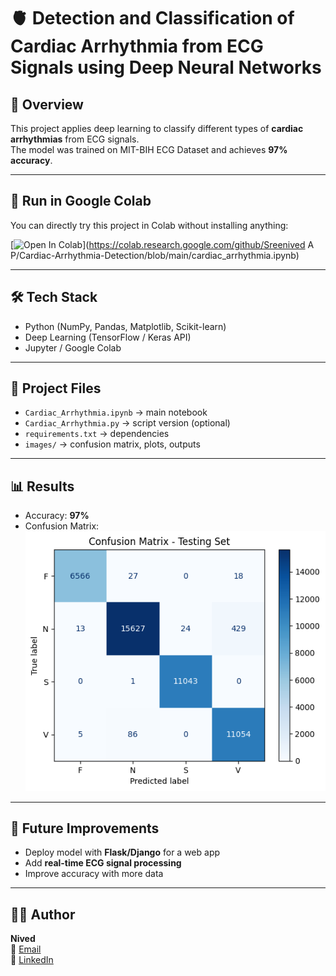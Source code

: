 # 🫀 Detection and Classification of Cardiac Arrhythmia from ECG Signals using Deep Neural Networks

## 📌 Overview
This project applies deep learning to classify different types of **cardiac arrhythmias** from ECG signals.  
The model was trained on MIT-BIH ECG Dataset and achieves **97% accuracy**.  

---

## 🚀 Run in Google Colab
You can directly try this project in Colab without installing anything:

[![Open In Colab](https://colab.research.google.com/assets/colab-badge.svg)](https://colab.research.google.com/github/Sreenived A P/Cardiac-Arrhythmia-Detection/blob/main/cardiac_arrhythmia.ipynb)

---

## 🛠️ Tech Stack
- Python (NumPy, Pandas, Matplotlib, Scikit-learn)
- Deep Learning (TensorFlow / Keras API)
- Jupyter / Google Colab

---

## 📂 Project Files
- `Cardiac_Arrhythmia.ipynb` → main notebook  
- `Cardiac_Arrhythmia.py` → script version (optional)  
- `requirements.txt` → dependencies  
- `images/` → confusion matrix, plots, outputs  

---

## 📊 Results
- Accuracy: **97%**  
- Confusion Matrix:  
  ![Confusion Matrix](images/confusion_matrix.png)

---

## 🔮 Future Improvements
- Deploy model with **Flask/Django** for a web app  
- Add **real-time ECG signal processing**  
- Improve accuracy with more data  

---

## 👨‍💻 Author
**Nived**  
📧 [Email](mailto:nivedsree2002@gmail.com)  
🔗 [LinkedIn](https://linkedin.com/in/sreenivedap)
